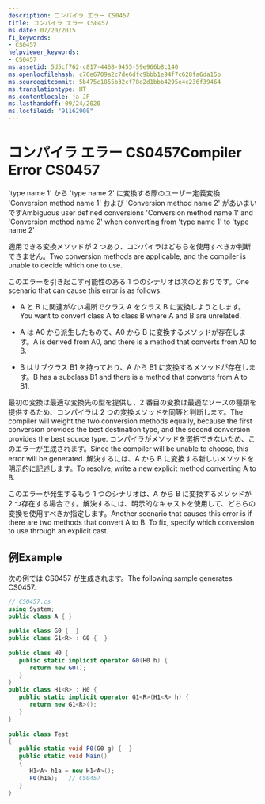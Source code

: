 ```yaml
---
description: コンパイラ エラー CS0457
title: コンパイラ エラー CS0457
ms.date: 07/20/2015
f1_keywords:
- CS0457
helpviewer_keywords:
- CS0457
ms.assetid: 5d5cf762-c817-4468-9455-59e966b8c140
ms.openlocfilehash: c76e6709a2c7de6dfc9bbb1e94f7c628fa6da15b
ms.sourcegitcommit: 5b475c1855b32cf78d2d1bbb4295e4c236f39464
ms.translationtype: HT
ms.contentlocale: ja-JP
ms.lasthandoff: 09/24/2020
ms.locfileid: "91162908"
---
```

# <a name="compiler-error-cs0457"></a><span data-ttu-id="bc3f6-103">コンパイラ エラー CS0457</span><span class="sxs-lookup"><span data-stu-id="bc3f6-103">Compiler Error CS0457</span></span>

<span data-ttu-id="bc3f6-104">'type name 1' から 'type name 2' に変換する際のユーザー定義変換 'Conversion method name 1' および 'Conversion method name 2' があいまいです</span><span class="sxs-lookup"><span data-stu-id="bc3f6-104">Ambiguous user defined conversions 'Conversion method name 1' and 'Conversion method name 2' when converting from 'type name 1' to 'type name 2'</span></span>  
  
 <span data-ttu-id="bc3f6-105">適用できる変換メソッドが 2 つあり、コンパイラはどちらを使用すべきか判断できません。</span><span class="sxs-lookup"><span data-stu-id="bc3f6-105">Two conversion methods are applicable, and the compiler is unable to decide which one to use.</span></span>  
  
 <span data-ttu-id="bc3f6-106">このエラーを引き起こす可能性のある 1 つのシナリオは次のとおりです。</span><span class="sxs-lookup"><span data-stu-id="bc3f6-106">One scenario that can cause this error is as follows:</span></span>  
  
- <span data-ttu-id="bc3f6-107">A と B に関連がない場所でクラス A をクラス B に変換しようとします。</span><span class="sxs-lookup"><span data-stu-id="bc3f6-107">You want to convert class A to class B where A and B are unrelated.</span></span>  
  
- <span data-ttu-id="bc3f6-108">A は A0 から派生したもので、A0 から B に変換するメソッドが存在します。</span><span class="sxs-lookup"><span data-stu-id="bc3f6-108">A is derived from A0, and there is a method that converts from A0 to B.</span></span>  
  
- <span data-ttu-id="bc3f6-109">B はサブクラス B1 を持っており、A から B1 に変換するメソッドが存在します。</span><span class="sxs-lookup"><span data-stu-id="bc3f6-109">B has a subclass B1 and there is a method that converts from A to B1.</span></span>  
  
 <span data-ttu-id="bc3f6-110">最初の変換は最適な変換先の型を提供し、2 番目の変換は最適なソースの種類を提供するため、コンパイラは 2 つの変換メソッドを同等と判断します。</span><span class="sxs-lookup"><span data-stu-id="bc3f6-110">The compiler will weight the two conversion methods equally, because the first conversion provides the best destination type, and the second conversion provides the best source type.</span></span> <span data-ttu-id="bc3f6-111">コンパイラがメソッドを選択できないため、このエラーが生成されます。</span><span class="sxs-lookup"><span data-stu-id="bc3f6-111">Since the compiler will be unable to choose, this error will be generated.</span></span> <span data-ttu-id="bc3f6-112">解決するには、A から B に変換する新しいメソッドを明示的に記述します。</span><span class="sxs-lookup"><span data-stu-id="bc3f6-112">To resolve, write a new explicit method converting A to B.</span></span>  
  
 <span data-ttu-id="bc3f6-113">このエラーが発生するもう 1 つのシナリオは、A から B に変換するメソッドが 2 つ存在する場合です。解決するには、明示的なキャストを使用して、どちらの変換を使用すべきか指定します。</span><span class="sxs-lookup"><span data-stu-id="bc3f6-113">Another scenario that causes this error is if there are two methods that convert A to B. To fix, specify which conversion to use through an explicit cast.</span></span>  
  
## <a name="example"></a><span data-ttu-id="bc3f6-114">例</span><span class="sxs-lookup"><span data-stu-id="bc3f6-114">Example</span></span>  

 <span data-ttu-id="bc3f6-115">次の例では CS0457 が生成されます。</span><span class="sxs-lookup"><span data-stu-id="bc3f6-115">The following sample generates CS0457.</span></span>  
  
```csharp  
// CS0457.cs  
using System;  
public class A { }  
  
public class G0 {  }  
public class G1<R> : G0 {  }  
  
public class H0 {  
   public static implicit operator G0(H0 h) {  
      return new G0();  
   }  
}  
public class H1<R> : H0 {  
   public static implicit operator G1<R>(H1<R> h) {  
      return new G1<R>();  
   }  
}  
  
public class Test
{  
   public static void F0(G0 g) {  }  
   public static void Main()
   {  
      H1<A> h1a = new H1<A>();  
      F0(h1a);   // CS0457  
   }  
}  
```
